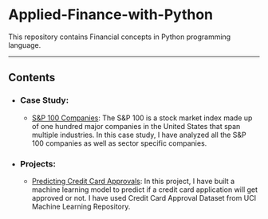 # Applied-Finance-with-Python

This repository contains Financial concepts in Python programming language.

-------------------------------------------------------------------------------------------------

## Contents 
  - ### Case Study:
    * [S&P 100 Companies](https://github.com/Ravjot03/S-P100_Companies_CaseStudy):
    The S&P 100 is a stock market index made up of one hundred major companies in the United States that span multiple industries.
    In this case study, I have analyzed all the S&P 100 companies as well as sector specific companies.
  - ### Projects:
    * [Predicting Credit Card Approvals](https://github.com/Ravjot03/S-P100_Companies_CaseStudy):
    In this project, I have built a machine learning model to predict if a credit card application will get approved or not. I have used Credit Card Approval Dataset from UCI Machine Learning Repository. 
